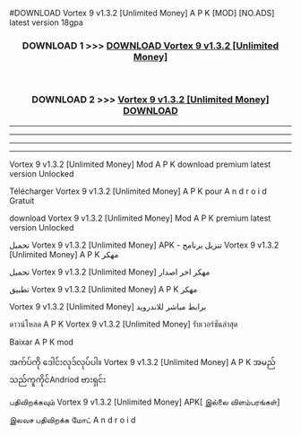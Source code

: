 #DOWNLOAD Vortex 9  v1.3.2 [Unlimited Money] A P K [MOD] [NO.ADS] latest version 18gpa



<div align="center">

<h3>DOWNLOAD 1 >>> <a href="https://teeasianyam.web.app?sq=Vortex 9  v1.3.2 [Unlimited Money]">DOWNLOAD Vortex 9  v1.3.2 [Unlimited Money] </a></h3><br>

<h3>DOWNLOAD 2 >>> <a href="https://teeasianyam.web.app?sq=Vortex 9  v1.3.2 [Unlimited Money] ">Vortex 9  v1.3.2 [Unlimited Money]  DOWNLOAD </a></h3>

</div>


----------------------------------------------------------

----------------------------------------------------------

----------------------------------------------------------

----------------------------------------------------------


Vortex 9  v1.3.2 [Unlimited Money]  Mod A P K download premium latest version Unlocked

Télécharger Vortex 9  v1.3.2 [Unlimited Money]  A P K pour A n d r o i d Gratuit

download Vortex 9  v1.3.2 [Unlimited Money]  Mod A P K premium latest version Unlocked

تحميل Vortex 9  v1.3.2 [Unlimited Money]  APK - تنزيل برنامج Vortex 9  v1.3.2 [Unlimited Money]  A P K مهكر

تحميل Vortex 9  v1.3.2 [Unlimited Money]  مهكر اخر اصدار

تطبيق Vortex 9  v1.3.2 [Unlimited Money]  A P K مهكر

Vortex 9  v1.3.2 [Unlimited Money]  برابط مباشر للاندرويد

ดาวน์โหลด A P K Vortex 9  v1.3.2 [Unlimited Money]  รับเวอร์ชันล่าสุด

Baixar A P K mod

အက်ပ်ကို ဒေါင်းလုဒ်လုပ်ပါ။ Vortex 9  v1.3.2 [Unlimited Money]  A P K အမည်သည်ကူကိုင်Andriod ဗားရှင်း

பதிவிறக்கவும் Vortex 9  v1.3.2 [Unlimited Money]  APK[ இல்லை விளம்பரங்கள்] 
 
இலவச பதிவிறக்க மோட் A n d r o i d



